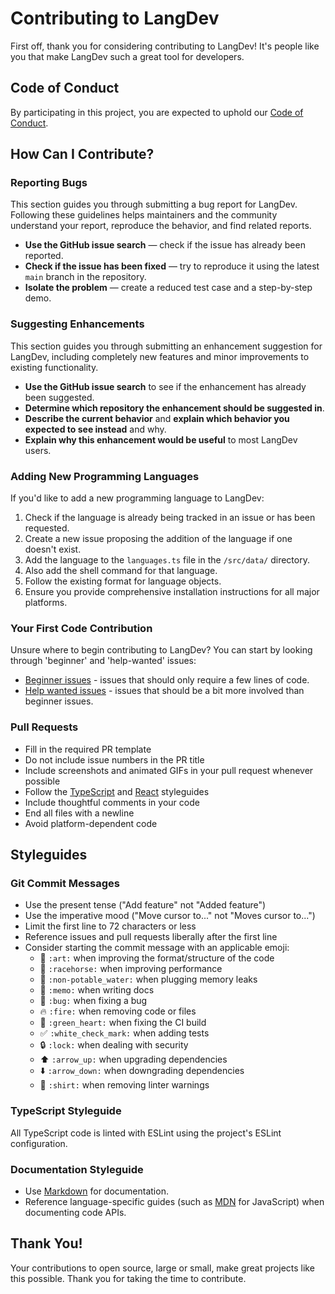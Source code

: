 # Contributing to LangDev

First off, thank you for considering contributing to LangDev! It's people like you that make LangDev such a great tool for developers.

## Code of Conduct

By participating in this project, you are expected to uphold our [Code of Conduct](CODE_OF_CONDUCT.md).

## How Can I Contribute?

### Reporting Bugs

This section guides you through submitting a bug report for LangDev. Following these guidelines helps maintainers and the community understand your report, reproduce the behavior, and find related reports.

* **Use the GitHub issue search** — check if the issue has already been reported.
* **Check if the issue has been fixed** — try to reproduce it using the latest `main` branch in the repository.
* **Isolate the problem** — create a reduced test case and a step-by-step demo.

### Suggesting Enhancements

This section guides you through submitting an enhancement suggestion for LangDev, including completely new features and minor improvements to existing functionality.

* **Use the GitHub issue search** to see if the enhancement has already been suggested.
* **Determine which repository the enhancement should be suggested in**.
* **Describe the current behavior** and **explain which behavior you expected to see instead** and why.
* **Explain why this enhancement would be useful** to most LangDev users.

### Adding New Programming Languages

If you'd like to add a new programming language to LangDev:

1. Check if the language is already being tracked in an issue or has been requested.
2. Create a new issue proposing the addition of the language if one doesn't exist.
3. Add the language to the `languages.ts` file in the `/src/data/` directory.
4. Also add the shell command for that language.
4. Follow the existing format for language objects.
5. Ensure you provide comprehensive installation instructions for all major platforms.

### Your First Code Contribution

Unsure where to begin contributing to LangDev? You can start by looking through 'beginner' and 'help-wanted' issues:

* [Beginner issues](https://github.com/yourusername/langdev/labels/beginner) - issues that should only require a few lines of code.
* [Help wanted issues](https://github.com/yourusername/langdev/labels/help%20wanted) - issues that should be a bit more involved than beginner issues.

### Pull Requests

* Fill in the required PR template
* Do not include issue numbers in the PR title
* Include screenshots and animated GIFs in your pull request whenever possible
* Follow the [TypeScript](https://www.typescriptlang.org/docs/handbook/declaration-files/style-guide.html) and [React](https://reactjs.org/docs/code-style.html) styleguides
* Include thoughtful comments in your code
* End all files with a newline
* Avoid platform-dependent code

## Styleguides

### Git Commit Messages

* Use the present tense ("Add feature" not "Added feature")
* Use the imperative mood ("Move cursor to..." not "Moves cursor to...")
* Limit the first line to 72 characters or less
* Reference issues and pull requests liberally after the first line
* Consider starting the commit message with an applicable emoji:
    * 🎨 `:art:` when improving the format/structure of the code
    * 🐎 `:racehorse:` when improving performance
    * 🚱 `:non-potable_water:` when plugging memory leaks
    * 📝 `:memo:` when writing docs
    * 🐛 `:bug:` when fixing a bug
    * 🔥 `:fire:` when removing code or files
    * 💚 `:green_heart:` when fixing the CI build
    * ✅ `:white_check_mark:` when adding tests
    * 🔒 `:lock:` when dealing with security
    * ⬆️ `:arrow_up:` when upgrading dependencies
    * ⬇️ `:arrow_down:` when downgrading dependencies
    * 👕 `:shirt:` when removing linter warnings

### TypeScript Styleguide

All TypeScript code is linted with ESLint using the project's ESLint configuration.

### Documentation Styleguide

* Use [Markdown](https://daringfireball.net/projects/markdown/) for documentation.
* Reference language-specific guides (such as [MDN](https://developer.mozilla.org/) for JavaScript) when documenting code APIs.

## Thank You!

Your contributions to open source, large or small, make great projects like this possible. Thank you for taking the time to contribute.
